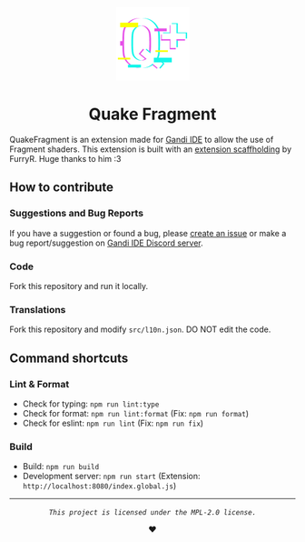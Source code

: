 <div align="center">

![QuakeFragment logo](./src/assets/BetterQuake.png "BetterQuake Logo") 

# Quake Fragment

</div>

QuakeFragment is an extension made for [Gandi IDE](https://getgandi.com/) to allow the use of Fragment shaders.
This extension is built with an [extension scaffholding](https://github.com/FurryR/scratch-ext) by FurryR. Huge thanks to him :3

## How to contribute

### Suggestions and Bug Reports

If you have a suggestion or found a bug, please [create an issue](https://github.com/QuakeFamily/QuakeFragment/issues/new) or make a bug report/suggestion on [Gandi IDE Discord server](https://discord.gg/gandi).

### Code

Fork this repository and run it locally.

### Translations

Fork this repository and modify `src/l10n.json`. DO NOT edit the code.

## Command shortcuts

### Lint & Format

- Check for typing: `npm run lint:type`
- Check for format: `npm run lint:format` (Fix: `npm run format`)
- Check for eslint: `npm run lint` (Fix: `npm run fix`)

### Build

- Build: `npm run build`
- Development server: `npm run start` (Extension: `http://localhost:8080/index.global.js`)

---

<div align="center">

_`This project is licensed under the MPL-2.0 license.`_

❤️

</div>
